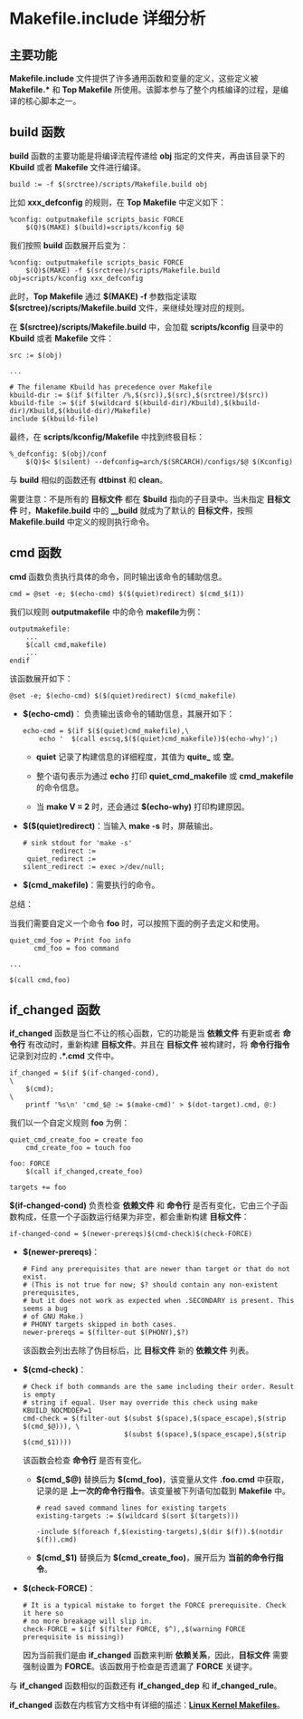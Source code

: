 # **Makefile.include** 详细分析

## 主要功能

**Makefile.include** 文件提供了许多通用函数和变量的定义，这些定义被 **Makefile.\*** 和 **Top Makefile** 所使用。该脚本参与了整个内核编译的过程，是编译的核心脚本之一。

## **build** 函数

**build** 函数的主要功能是将编译流程传递给 **obj** 指定的文件夹，再由该目录下的 **Kbuild** 或者 **Makefile** 文件进行编译。

```
build := -f $(srctree)/scripts/Makefile.build obj
```

比如 **xxx_defconfig** 的规则，在 **Top Makefile** 中定义如下：

```
%config: outputmakefile scripts_basic FORCE
    $(Q)$(MAKE) $(build)=scripts/kconfig $@
```

我们按照 **build** 函数展开后变为：

```
%config: outputmakefile scripts_basic FORCE
    $(Q)$(MAKE) -f $(srctree)/scripts/Makefile.build obj=scripts/kconfig xxx_defconfig
```

此时，**Top Makefile** 通过 **\$(MAKE) -f** 参数指定读取 **$(srctree)/scripts/Makefile.build** 文件，来继续处理对应的规则。

在 **$(srctree)/scripts/Makefile.build** 中，会加载 **scripts/kconfig** 目录中的 **Kbuild** 或者 **Makefile** 文件：

```
src := $(obj)

...

# The filename Kbuild has precedence over Makefile
kbuild-dir := $(if $(filter /%,$(src)),$(src),$(srctree)/$(src))
kbuild-file := $(if $(wildcard $(kbuild-dir)/Kbuild),$(kbuild-dir)/Kbuild,$(kbuild-dir)/Makefile)
include $(kbuild-file)
```

最终，在 **scripts/kconfig/Makefile** 中找到终极目标：

```
%_defconfig: $(obj)/conf
    $(Q)$< $(silent) --defconfig=arch/$(SRCARCH)/configs/$@ $(Kconfig)
```

与 **build** 相似的函数还有 **dtbinst** 和 **clean**。

需要注意：不是所有的 **目标文件** 都在 **\$build** 指向的子目录中。当未指定 **目标文件** 时，**Makefile.build** 中的 **__build** 就成为了默认的 **目标文件**，按照 **Makefile.build** 中定义的规则执行命令。

## **cmd** 函数

**cmd** 函数负责执行具体的命令，同时输出该命令的辅助信息。

```
cmd = @set -e; $(echo-cmd) $($(quiet)redirect) $(cmd_$(1))
```

我们以规则 **outputmakefile** 中的命令 **makefile**为例：

```
outputmakefile:
    ...
    $(call cmd,makefile)
    ...
endif
```

该函数展开如下：

```
@set -e; $(echo-cmd) $($(quiet)redirect) $(cmd_makefile)
```

 - **\$(echo-cmd)**： 负责输出该命令的辅助信息，其展开如下：

    ```
    echo-cmd = $(if $($(quiet)cmd_makefile),\
        echo '  $(call escsq,$($(quiet)cmd_makefile))$(echo-why)';)
    ```

    - **quiet** 记录了构建信息的详细程度，其值为 **quite_** 或 **空**。

    - 整个语句表示为通过 **echo** 打印 **quiet_cmd_makefile** 或 **cmd_makefile** 的命令信息。

    - 当 **make V = 2** 时，还会通过 **\$(echo-why)** 打印构建原因。

 - **\$(\$(quiet)redirect)**：当输入 **make -s** 时，屏蔽输出。

    ```
    # sink stdout for 'make -s'
           redirect :=
     quiet_redirect :=
    silent_redirect := exec >/dev/null;
    ```

 - **\$(cmd_makefile)**：需要执行的命令。

总结：

当我们需要自定义一个命令 **foo** 时，可以按照下面的例子去定义和使用。

```
quiet_cmd_foo = Print foo info
      cmd_foo = foo command

...

$(call cmd,foo)
```

## **if_changed** 函数

**if_changed** 函数是当仁不让的核心函数，它的功能是当 **依赖文件** 有更新或者 **命令行** 有改动时，重新构建 **目标文件**。并且在 **目标文件** 被构建时，将 **命令行指令** 记录到对应的 **.\*.cmd** 文件中。

```
if_changed = $(if $(if-changed-cond),                                    \
    $(cmd);                                                              \
    printf '%s\n' 'cmd_$@ := $(make-cmd)' > $(dot-target).cmd, @:)
```

我们以一个自定义规则 **foo** 为例：

```
quiet_cmd_create_foo = create foo
    cmd_create_foo = touch foo

foo: FORCE
    $(call if_changed,create_foo)

targets += foo
```

**\$(if-changed-cond)** 负责检查 **依赖文件** 和 **命令行** 是否有变化，它由三个子函数构成，任意一个子函数运行结果为非空，都会重新构建 **目标文件**：

```
if-changed-cond = $(newer-prereqs)$(cmd-check)$(check-FORCE)
```

 - **\$(newer-prereqs)**：

    ```
    # Find any prerequisites that are newer than target or that do not exist.
    # (This is not true for now; $? should contain any non-existent prerequisites,
    # but it does not work as expected when .SECONDARY is present. This seems a bug
    # of GNU Make.)
    # PHONY targets skipped in both cases.
    newer-prereqs = $(filter-out $(PHONY),$?)
    ```

    该函数会列出去除了伪目标后，比 **目标文件** 新的 **依赖文件** 列表。

 - **\$(cmd-check)**：

    ```
    # Check if both commands are the same including their order. Result is empty
    # string if equal. User may override this check using make KBUILD_NOCMDDEP=1
    cmd-check = $(filter-out $(subst $(space),$(space_escape),$(strip $(cmd_$@))), \
                             $(subst $(space),$(space_escape),$(strip $(cmd_$1))))
    ```

    该函数会检查 **命令行** 是否有变化。

    - **\$(cmd_\$@)** 替换后为 **\$(cmd_foo)**，该变量从文件 **.foo.cmd** 中获取，记录的是 **上一次的命令行指令**。该变量被下列语句加载到 **Makefile** 中。

        ```
        # read saved command lines for existing targets
        existing-targets := $(wildcard $(sort $(targets)))

        -include $(foreach f,$(existing-targets),$(dir $(f)).$(notdir $(f)).cmd)
        ```

    - **\$(cmd_\$1)** 替换后为 **\$(cmd_create_foo)**，展开后为 **当前的命令行指令**。

 - **\$(check-FORCE)**：

    ```
    # It is a typical mistake to forget the FORCE prerequisite. Check it here so
    # no more breakage will slip in.
    check-FORCE = $(if $(filter FORCE, $^),,$(warning FORCE prerequisite is missing))
    ```

    因为当前我们是由 **if_changed** 函数来判断 **依赖关系**，因此，**目标文件** 需要强制设置为 **FORCE**。该函数用于检查是否遗漏了 **FORCE** 关键字。

与 **if_changed** 函数相似的函数还有 **if_changed_dep** 和 **if_changed_rule**。

**if_changed** 函数在内核官方文档中有详细的描述：**[Linux Kernel Makefiles][1]**。

 [1]: https://www.kernel.org/doc/html/latest/kbuild/makefiles.html#command-change-detection
